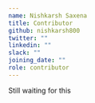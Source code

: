 ```yaml
---
name: Nishkarsh Saxena
title: Contributor
github: nishkarsh800
twitter: ""
linkedin: ""
slack: ""
joining_date: ""
role: contributor
---
```


Still waiting for this
